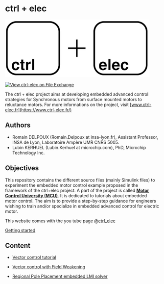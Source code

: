 # ctrl + elec
[<img src="img/logo.png"/>](https://www.ctrl-elec.fr/)

[![View ctrl-elec on File Exchange](https://www.mathworks.com/matlabcentral/images/matlab-file-exchange.svg)](https://fr.mathworks.com/matlabcentral/fileexchange/135637-ctrl-elec)

The ctrl + elec project aims at developing embedded advanced control strategies for Synchronous motors from surface mounted motors to reluctance motors. For more informations on the project, visit [www.ctrl-elec.fr](https://www.ctrl-elec.fr/)

## Authors

- Romain DELPOUX (Romain.Delpoux at insa-lyon.fr), Assistant Professor, INSA de Lyon, Laboratoire Ampère UMR CNRS 5005.
- Lubin KERHUEL (Lubin.Kerhuel at microchip.com), PhD, Microchip Technology Inc.

## Objectives
This repository contains the different source files (mainly Simulink files) to experiment the embedded motor control example proposed in the framework of the ctrl+elec project. A part of the project is called [**Motor Control University (MCU)**](www.ctrl-elec.fr/motor_control_university.html). It is dedicated to tutorials about embedded motor control. The aim is to provide a step-by-step guidance for engineers wishing to train and/or specialize in embedded advanced control for  electric motor.

This website comes with the you tube page [@ctrl_elec](https://www.youtube.com/@ctrl_elec)

[Getting started](https://youtu.be/fAhIvsgS1aM?si=hjhc9MEHJ1EK3xQb)

## Content

- [Vector control tutorial](./MCU/vectorControl/README.md)

- [Vector control with Field Weakening](./MCU/fieldWeakening/README.md) 

- [Regional Pole Placement embedded LMI solver](./MCU/LMIsolver/README.md)

  
  
  
